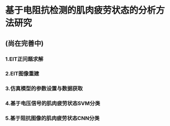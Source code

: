 # 基于电阻抗检测的肌肉疲劳状态的分析方法研究
## (尚在完善中)
### 1.EIT正问题求解
### 2.EIT图像重建
### 3.仿真模型的参数设置与数据获取
### 4.基于电压信号的肌肉疲劳状态SVM分类
### 5.基于阻抗图像的肌肉疲劳状态CNN分类
